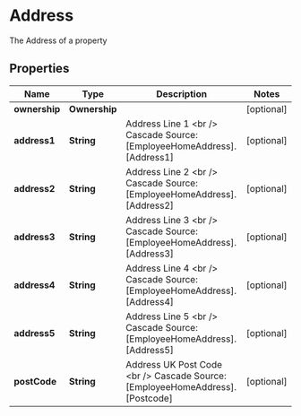 

# Address

The Address of a property

## Properties

| Name | Type | Description | Notes |
|------------ | ------------- | ------------- | -------------|
|**ownership** | **Ownership** |  |  [optional] |
|**address1** | **String** | Address Line 1 &lt;br /&gt;  Cascade Source: [EmployeeHomeAddress].[Address1] |  [optional] |
|**address2** | **String** | Address Line 2 &lt;br /&gt;  Cascade Source: [EmployeeHomeAddress].[Address2] |  [optional] |
|**address3** | **String** | Address Line 3 &lt;br /&gt;  Cascade Source: [EmployeeHomeAddress].[Address3] |  [optional] |
|**address4** | **String** | Address Line 4 &lt;br /&gt;  Cascade Source: [EmployeeHomeAddress].[Address4] |  [optional] |
|**address5** | **String** | Address Line 5 &lt;br /&gt;  Cascade Source: [EmployeeHomeAddress].[Address5] |  [optional] |
|**postCode** | **String** | Address UK Post Code &lt;br /&gt;  Cascade Source: [EmployeeHomeAddress].[Postcode] |  [optional] |




